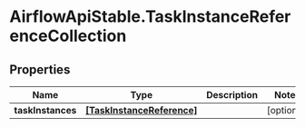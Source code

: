 # AirflowApiStable.TaskInstanceReferenceCollection

## Properties

Name | Type | Description | Notes
------------ | ------------- | ------------- | -------------
**taskInstances** | [**[TaskInstanceReference]**](TaskInstanceReference.md) |  | [optional] 


